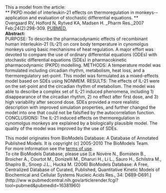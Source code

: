 

This a model from the article:  
** PKPD model of interleukin-21 effects on thermoregulation in monkeys--application and evaluation of stochastic differential equations. **   
Overgaard RV, Holford N, Rytved KA, Madsen H. _Pharm Res._2007
Feb;24(2):298-309. [PUBMED](http://www.ncbi.nlm.nih.gov/pubmed/PUBMED),  
**Abstract:**   
PURPOSE: To describe the pharmacodynamic effects of recombinant human
interleukin-21 (IL-21) on core body temperature in cynomolgus monkeys using
basic mechanisms of heat regulation. A major effort was devoted to compare the
use of ordinary differential equations (ODEs) with stochastic differential
equations (SDEs) in pharmacokinetic pharmacodynamic (PKPD) modelling. METHODS:
A temperature model was formulated including circadian rhythm, metabolism,
heat loss, and a thermoregulatory set-point. This model was formulated as a
mixed-effects model based on SDEs using NONMEM. RESULTS: The effects of IL-21
were on the set-point and the circadian rhythm of metabolism. The model was
able to describe a complex set of IL-21 induced phenomena, including 1)
disappearance of the circadian rhythm, 2) no effect after first dose, and 3)
high variability after second dose. SDEs provided a more realistic description
with improved simulation properties, and further changed the model into one
that could not be falsified by the autocorrelation function. CONCLUSIONS: The
IL-21 induced effects on thermoregulation in cynomolgus monkeys are explained
by a biologically plausible model. The quality of the model was improved by
the use of SDEs.

This model originates from BioModels Database: A Database of Annotated
Published Models. It is copyright (c) 2005-2010 The BioModels Team.  
For more information see the [terms of
use](http://www.ebi.ac.uk/biomodels/legal.html).  
To cite BioModels Database, please use [Le Novère N., Bornstein B., Broicher
A., Courtot M., Donizelli M., Dharuri H., Li L., Sauro H., Schilstra M.,
Shapiro B., Snoep J.L., Hucka M. (2006) BioModels Database: A Free,
Centralized Database of Curated, Published, Quantitative Kinetic Models of
Biochemical and Cellular Systems Nucleic Acids Res., 34: D689-D691.](http://ww
w.pubmedcentral.nih.gov/articlerender.fcgi?tool=pubmed&pubmedid=16381960)

